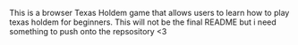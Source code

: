 This is a browser Texas Holdem game that allows users to learn how to play texas holdem for beginners. This will not be the final README but i need something to push onto the repsository <3
